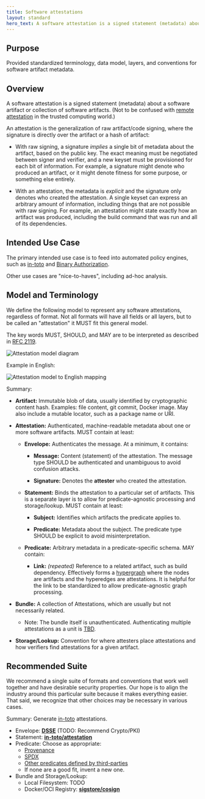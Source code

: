 ```yaml
---
title: Software attestations
layout: standard
hero_text: A software attestation is a signed statement (metadata) about a software artifact or collection of software artifacts.
---
```


## Purpose

Provided standardized terminology, data model, layers, and conventions for software
artifact metadata.

## Overview

A software attestation is a signed statement (metadata) about a software
artifact or collection of software artifacts. (Not to be confused with
[remote attestation] in the trusted computing world.)

An attestation is the generalization of raw artifact/code signing, where the
signature is directly over the artifact or a hash of artifact:

-   With raw signing, a signature *implies* a single bit of metadata about the
    artifact, based on the public key. The exact meaning must be negotiated
    between signer and verifier, and a new keyset must be provisioned for each
    bit of information. For example, a signature might denote who produced an
    artifact, or it might denote fitness for some purpose, or something else
    entirely.

-   With an attestation, the metadata is *explicit* and the signature only
    denotes who created the attestation. A single keyset can express an
    arbitrary amount of information, including things that are not possible with
    raw signing. For example, an attestation might state exactly how an artifact
    was produced, including the build command that was run and all of its
    dependencies.

## Intended Use Case

The primary intended use case is to feed into automated policy engines, such as
[in-toto] and [Binary Authorization].

Other use cases are "nice-to-haves", including ad-hoc analysis.

## Model and Terminology

We define the following model to represent any software attestations, regardless
of format. Not all formats will have all fields or all layers, but to be called
an "attestation" it MUST fit this general model.

The key words MUST, SHOULD, and MAY are to be interpreted as described in
[RFC 2119].

![Attestation model diagram](../images/attestation_layers.svg)

Example in English:

![Attestation model to English mapping](../images/attestation_example_english.svg)

Summary:

-   **Artifact:** Immutable blob of data, usually identified by cryptographic
    content hash. Examples: file content, git commit, Docker image. May also
    include a mutable locator, such as a package name or URI.

-   **Attestation:** Authenticated, machine-readable metadata about one or more
    software artifacts. MUST contain at least:

    -   **Envelope:** Authenticates the message. At a minimum, it contains:

        -   **Message:** Content (statement) of the attestation. The message
            type SHOULD be authenticated and unambiguous to avoid confusion
            attacks.

        -   **Signature:** Denotes the **attester** who created the attestation.

    -   **Statement:** Binds the attestation to a particular set of artifacts.
        This is a separate layer is to allow for predicate-agnostic processing
        and storage/lookup. MUST contain at least:

        -   **Subject:** Identifies which artifacts the predicate applies to.

        -   **Predicate:** Metadata about the subject. The predicate type SHOULD
            be explicit to avoid misinterpretation.

    -   **Predicate:** Arbitrary metadata in a predicate-specific schema. MAY
        contain:

        -   **Link:** *(repeated)* Reference to a related artifact, such as
            build dependency. Effectively forms a [hypergraph] where the
            nodes are artifacts and the hyperedges are attestations. It is
            helpful for the link to be standardized to allow predicate-agnostic
            graph processing.

-   **Bundle:** A collection of Attestations, which are usually but not
    necessarily related.

    -   Note: The bundle itself is unauthenticated. Authenticating multiple
        attestations as a unit is [TBD](#compound-statement).

-   **Storage/Lookup:** Convention for where attesters place attestations and
    how verifiers find attestations for a given artifact.

## Recommended Suite

We recommend a single suite of formats and conventions that work well together
and have desirable security properties. Our hope is to align the industry around
this particular suite because it makes everything easier. That said, we
recognize that other choices may be necessary in various cases.

Summary: Generate [in-toto] attestations.

-   Envelope: **[DSSE]** (TODO: Recommend Crypto/PKI)
-   Statement: **[in-toto/attestation]**
-   Predicate: Choose as appropriate:
    -   [Provenance]
    -   [SPDX]
    -   [Other predicates defined by third-parties]
    -   If none are a good fit, invent a new one.
-   Bundle and Storage/Lookup:
    -   Local Filesystem: TODO
    -   Docker/OCI Registry: **[sigstore/cosign]**

[Binary Authorization]: https://cloud.google.com/binary-authorization
[DSSE]: https://github.com/secure-systems-lab/dsse/
[hypergraph]: https://en.wikipedia.org/wiki/Hypergraph
[in-toto]: https://in-toto.io
[in-toto/attestation]: https://github.com/in-toto/attestation/
[Other predicates defined by third-parties]: https://github.com/in-toto/attestation/issues/98
[Provenance]: https://slsa.dev/provenance
[remote attestation]: https://en.wikipedia.org/wiki/Trusted_Computing#Remote_attestation
[RFC 2119]: https://tools.ietf.org/html/rfc2119
[sigstore/cosign]: https://github.com/sigstore/cosign
[SPDX]: https://github.com/in-toto/attestation/blob/main/spec/predicates/spdx.md
